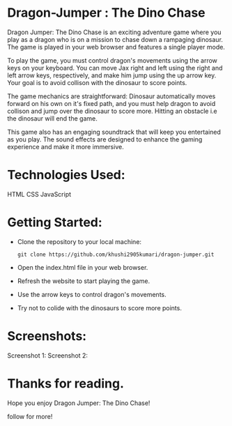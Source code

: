 #  Dragon-Jumper : The Dino Chase

Dragon Jumper: The Dino Chase is an exciting adventure game where you play as a dragon who is on a mission to chase down a rampaging dinosaur. The game is played in your web browser and features a single player mode.

To play the game, you must control dragon's movements using the arrow keys on your keyboard. You can move Jax right and left using the right and left arrow keys, respectively, and make him jump using the up arrow key. Your goal is to avoid collison with the dinosaur to score points.

The game mechanics are straightforward: Dinosaur automatically moves forward on his own on it's fixed path, and you must help dragon to avoid collison and jump over the dinosaur to score more. Hitting an obstacle i.e the dinosaur will end the game.

This game also has an engaging soundtrack that will keep you entertained as you play. The sound effects are designed to enhance the gaming experience and make it more immersive.

# Technologies Used:

HTML
CSS
JavaScript

# Getting Started:

- Clone the repository to your local machine:

      git clone https://github.com/khushi2905kumari/dragon-jumper.git
      
- Open the index.html file in your web browser.
- Refresh the website to start playing the game.
- Use the arrow keys to control dragon's movements.
- Try not to colide with the dinosaurs to score more points.

# Screenshots:

Screenshot 1: 
Screenshot 2: 


# Thanks for reading.
Hope you enjoy Dragon Jumper: The Dino Chase!

follow for more! 
